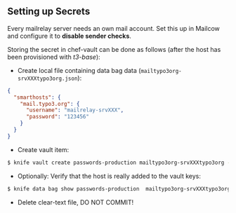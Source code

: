 ## Setting up Secrets

Every mailrelay server needs an own mail account. Set this up in Mailcow and configure it to **disable sender checks**.

Storing the secret in chef-vault can be done as follows (after the host has been provisioned with _t3-base_):

- Create local file containing data bag data (`mailtypo3org-srvXXXtypo3org.json`):

```json
{
  "smarthosts": {
    "mail.typo3.org": {
      "username": "mailrelay-srvXXX",
      "password": "123456"
    }
  }
}
```

- Create vault item:

```bash
$ knife vault create passwords-production mailtypo3org-srvXXXtypo3org --mode client --search 'fqdn:srvXXX.typo3.org' --json mailtypo3org-srvXXXtypo3org.json
```

- Optionally: Verify that the host is really added to the vault keys:

```bash
$ knife data bag show passwords-production  mailtypo3org-srvXXXtypo3org_keys
```

- Delete clear-text file, DO NOT COMMIT!
